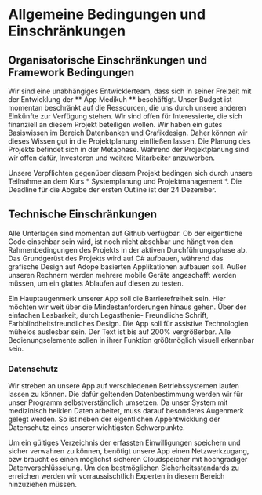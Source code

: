 # Allgemeine Bedingungen und Einschränkungen #

## Organisatorische Einschränkungen und Framework Bedingungen ##

Wir sind eine unabhängiges Entwicklerteam, dass sich in seiner Freizeit mit der Entwicklung
der ** App Medikuh ** beschäftigt. Unser Budget ist momentan beschränkt auf die Ressourcen, die uns durch
unsere anderen Einkünfte zur Verfügung stehen. Wir sind offen für Interessierte, die sich finanziell 
an diesem Projekt beteiligen wollen.
Wir haben ein gutes Basiswissen im Bereich Datenbanken und Grafikdesign. Daher können wir dieses Wissen gut 
in die Projektplanung einfließen lassen.
Die Planung des Projekts befindet sich in der Metaphase. Während der Projektplanung sind wir offen dafür, 
Investoren und weitere Mitarbeiter anzuwerben.

Unsere Verpflichten gegenüber diesem Projekt bedingen sich durch unsere Teilnahme an dem Kurs * Systemplanung und Projektmanagement *.
Die Deadline für die Abgabe der ersten Outline ist der 24 Dezember. 


## Technische Einschränkungen ##
Alle Unterlagen sind momentan auf Github verfügbar. Ob der eigentliche Code einsehbar sein wird, ist noch nicht absehbar und
hängt von den Rahmenbedingungen des Projekts in der aktiven Durchführungsphase ab.
Das Grundgerüst des Projekts wird auf C# aufbauen, während das grafische Design auf Adope basierten Applikationen aufbauen soll.
Außer unseren Rechnern werden mehrere mobile Geräte angeschafft werden müssen, um ein glattes Ablaufen auf diesen zu testen.

Ein Hauptaugenmerk unserer App soll die Barrierefreiheit sein. Hier möchten wir weit über die Mindestanforderungen hinaus gehen.
Über der einfachen Lesbarkeit, durch Legasthenie- Freundliche Schrift, Farbblindheitsfreundliches Design. 
Die App soll für assistive Technologien mühelos auslesbar sein. Der Text ist bis auf 200% vergrößerbar.
Alle Bedienungselemente sollen in ihrer Funktion größtmöglich visuell erkennbar sein.

### Datenschutz ###
Wir streben an unsere App auf verschiedenen Betriebssystemen laufen lassen zu können. Die dafür geltenden Datenbestimmung
werden wir für unser Programm selbstverständlich umsetzen. Da unser System mit medizinisch heiklen Daten arbeitet, 
muss darauf besonderes Augenmerk gelegt werden. So ist neben der eigentlichen Appentwicklung
der Datenschutz eines unserer wichtigsten Schwerpunkte.

Um ein gültiges Verzeichnis der erfassten Einwilligungen speichern und sicher verwahren zu können, benötigt unsere
App einen Netzwerkzugang, bzw braucht es einen möglichst sicheren Cloudspeicher mit hochgradiger Datenverschlüsselung. 
Um den bestmöglichen Sicherheitsstandards zu erreichen werden wir vorraussischtlich Experten in diesem Bereich 
hinzuziehen müssen.


